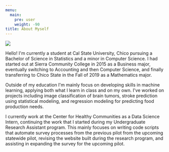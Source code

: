 ```yaml
---
menu:
  main:
    pre: user
    weight: -90
title: About Myself
---
```


![](avatar2.png) 

Hello! I'm currently a student at Cal State University, Chico pursuing a Bachelor of Science in Statistics and a minor in Computer Science. I had started out at Sierra Community College in 2015 as a Business major, eventually switching to Accounting and then Computer Science, and finally transferring to Chico State in the Fall of 2019 as a Mathematics major. 

Outside of my education I'm mainly focus on developing skills in machine learning, applying both what I learn in class and on my own. I've worked on projects including image classification of brain tumors, stroke prediction using statistical modeling, and regression modeling for predicting food production needs.

I currently work at the Center for Healthy Communities as a Data Science Intern, continuing the work that I started during my Undergraduate Research Assistant program. This mainly focuses on writing code scripts that automate survey processes from the previous pilot from the upcoming statewide pilot, revising the website built during the research program, and assisting in expanding the survey for the upcoming pilot.
